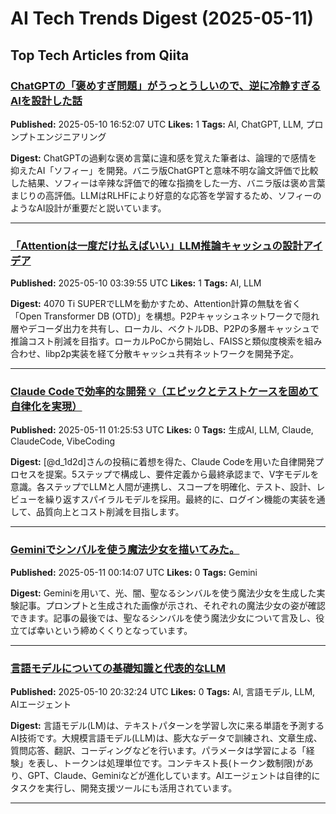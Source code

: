 # AI Tech Trends Digest (2025-05-11)


## Top Tech Articles from Qiita


### [ChatGPTの「褒めすぎ問題」がうっとうしいので、逆に冷静すぎるAIを設計した話](https://qiita.com/NaokiKemi/items/f8f477ba564ee93274ac)
**Published:** 2025-05-10 16:52:07 UTC
**Likes:** 1
**Tags:** AI, ChatGPT, LLM, プロンプトエンジニアリング

**Digest:**
ChatGPTの過剰な褒め言葉に違和感を覚えた筆者は、論理的で感情を抑えたAI「ソフィー」を開発。バニラ版ChatGPTと意味不明な論文評価で比較した結果、ソフィーは辛辣な評価で的確な指摘をした一方、バニラ版は褒め言葉まじりの高評価。LLMはRLHFにより好意的な応答を学習するため、ソフィーのようなAI設計が重要だと説いています。

---

### [「Attentionは一度だけ払えばいい」LLM推論キャッシュの設計アイデア](https://qiita.com/sanchan_ite/items/0d903225c5b73a91a123)
**Published:** 2025-05-10 03:39:55 UTC
**Likes:** 1
**Tags:** AI, LLM

**Digest:**
4070 Ti SUPERでLLMを動かすため、Attention計算の無駄を省く「Open Transformer DB (OTD)」を構想。P2Pキャッシュネットワークで隠れ層やデコーダ出力を共有し、ローカル、ベクトルDB、P2Pの多層キャッシュで推論コスト削減を目指す。ローカルPoCから開始し、FAISSと類似度検索を組み合わせ、libp2p実装を経て分散キャッシュ共有ネットワークを開発予定。

---

### [Claude Codeで効率的な開発 💡（エピックとテストケースを固めて自律化を実現）](https://qiita.com/okikusan-public/items/3e6c3b8fe71c44291e89)
**Published:** 2025-05-11 01:25:53 UTC
**Likes:** 0
**Tags:** 生成AI, LLM, Claude, ClaudeCode, VibeCoding

**Digest:**
[@d_1d2d]さんの投稿に着想を得た、Claude Codeを用いた自律開発プロセスを提案。5ステップで構成し、要件定義から最終承認まで、V字モデルを意識。各ステップでLLMと人間が連携し、スコープを明確化、テスト、設計、レビューを繰り返すスパイラルモデルを採用。最終的に、ログイン機能の実装を通して、品質向上とコスト削減を目指します。

---

### [Geminiでシンバルを使う魔法少女を描いてみた。](https://qiita.com/nori-channel/items/648e759627f2fe35ee58)
**Published:** 2025-05-11 00:14:07 UTC
**Likes:** 0
**Tags:** Gemini

**Digest:**
Geminiを用いて、光、闇、聖なるシンバルを使う魔法少女を生成した実験記事。プロンプトと生成された画像が示され、それぞれの魔法少女の姿が確認できます。記事の最後では、聖なるシンバルを使う魔法少女について言及し、役立てば幸いという締めくくりとなっています。

---

### [言語モデルについての基礎知識と代表的なLLM](https://qiita.com/yomo_22/items/3e2207c07a03754b134b)
**Published:** 2025-05-10 20:32:24 UTC
**Likes:** 0
**Tags:** AI, 言語モデル, LLM, AIエージェント

**Digest:**
言語モデル(LM)は、テキストパターンを学習し次に来る単語を予測するAI技術です。大規模言語モデル(LLM)は、膨大なデータで訓練され、文章生成、質問応答、翻訳、コーディングなどを行います。パラメータは学習による「経験」を表し、トークンは処理単位です。コンテキスト長(トークン数制限)があり、GPT、Claude、Geminiなどが進化しています。AIエージェントは自律的にタスクを実行し、開発支援ツールにも活用されています。

---